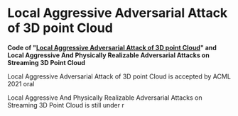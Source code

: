 # Local Aggressive Adversarial Attack of 3D point Cloud 

**Code of "[Local Aggressive Adversarial Attack of 3D point Cloud](https://arxiv.org/abs/2105.09090)" and Local Aggressive And Physically Realizable Adversarial Attacks on Streaming 3D Point Cloud**

Local Aggressive Adversarial Attack of 3D point Cloud is accepted by ACML 2021 oral

Local Aggressive And Physically Realizable Adversarial Attacks on Streaming 3D Point Cloud is still under r
